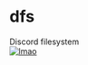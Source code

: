 # dfs
Discord filesystem</br>
[![lmao](https://res.cloudinary.com/marcomontalbano/image/upload/v1686123667/video_to_markdown/images/youtube--lNPDgzWoskg-c05b58ac6eb4c4700831b2b3070cd403.jpg)](https://youtu.be/lNPDgzWoskg "lmao")
